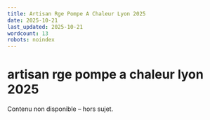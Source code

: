 ```yaml
---
title: Artisan Rge Pompe A Chaleur Lyon 2025
date: 2025-10-21
last_updated: 2025-10-21
wordcount: 13
robots: noindex
---
```


# artisan rge pompe a chaleur lyon 2025

Contenu non disponible – hors sujet.